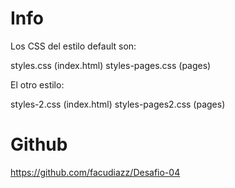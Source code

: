 # Info 

Los CSS del estilo default son:

styles.css (index.html)
styles-pages.css (pages)

El otro estilo: 


styles-2.css (index.html)
styles-pages2.css (pages)

# Github

https://github.com/facudiazz/Desafio-04

